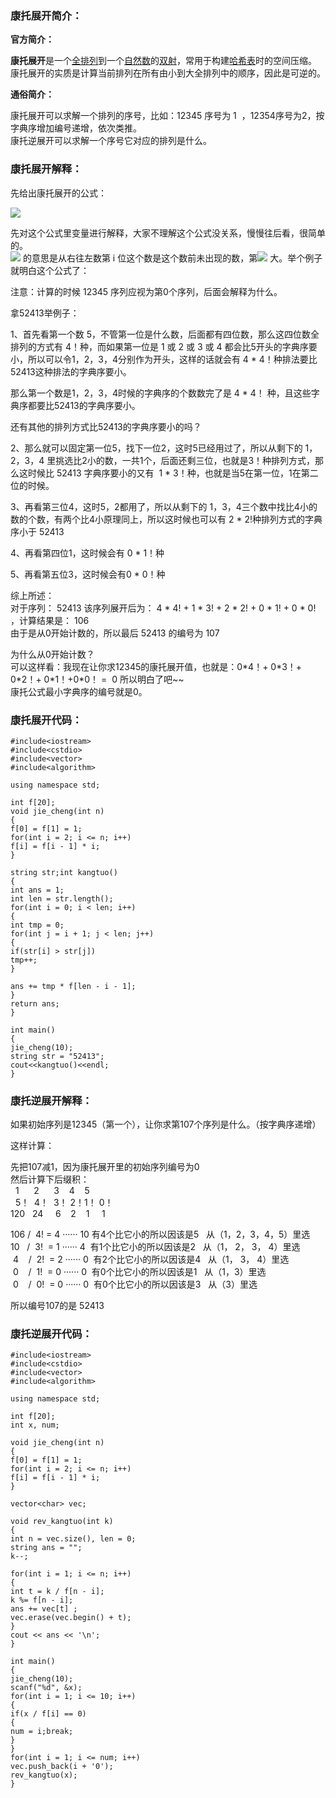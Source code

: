 ﻿### 康托展开简介：

**官方简介：**

**康托展开**是一个[全排列](https://so.csdn.net/so/search?q=%E5%85%A8%E6%8E%92%E5%88%97&spm=1001.2101.3001.7020)到一个[自然数](https://baike.baidu.com/item/%E8%87%AA%E7%84%B6%E6%95%B0 "自然数")的[双射](https://baike.baidu.com/item/%E5%8F%8C%E5%B0%84 "双射")，常用于构建[哈希表](https://baike.baidu.com/item/%E5%93%88%E5%B8%8C%E8%A1%A8 "哈希表")时的空间压缩。 康托展开的实质是计算当前排列在所有由小到大全排列中的顺序，因此是可逆的。

**通俗简介：**

康托展开可以求解一个排列的序号，比如：12345 序号为 1  ，12354序号为2，按字典序增加编号递增，依次类推。  
康托逆展开可以求解一个序号它对应的排列是什么。

### 康托展开解释：

先给出康托展开的公式：

![](https://img-blog.csdnimg.cn/20190219113343503.png)

先对这个公式里变量进行解释，大家不理解这个公式没关系，慢慢往后看，很简单的。  
![](https://imgconvert.csdnimg.cn/aHR0cHM6Ly9nc3MzLmJkc3RhdGljLmNvbS83UG8zZFNhZ194STRraEdrcG9XSzFIRjZoaHkvYmFpa2UvcyUzRDEyL3NpZ249N2NlMGY3ZmFkODA3MzVmYTk1ZjA0YWJiOWM1MTQ4ZmEvMGRmM2Q3Y2E3YmNiMGE0NjI1ZTdkZWQ4Njc2M2Y2MjQ2YTYwYWYwZS5qcGc?x-oss-process=image/format,png) 的意思是从右往左数第 i 位这个数是这个数前未出现的数，第![](https://imgconvert.csdnimg.cn/aHR0cHM6Ly9nc3MzLmJkc3RhdGljLmNvbS83UG8zZFNhZ194STRraEdrcG9XSzFIRjZoaHkvYmFpa2UvcyUzRDEyL3NpZ249N2NlMGY3ZmFkODA3MzVmYTk1ZjA0YWJiOWM1MTQ4ZmEvMGRmM2Q3Y2E3YmNiMGE0NjI1ZTdkZWQ4Njc2M2Y2MjQ2YTYwYWYwZS5qcGc?x-oss-process=image/format,png) 大。举个例子就明白这个公式了：

注意：计算的时候 12345 序列应视为第0个序列，后面会解释为什么。

拿52413举例子：

1、首先看第一个数 5，不管第一位是什么数，后面都有四位数，那么这四位数全排列的方式有 4！种，而如果第一位是 1 或 2 或 3 或 4 都会比5开头的字典序要小，所以可以令1，2，3，4分别作为开头，这样的话就会有 4 \* 4！种排法要比  52413这种排法的字典序要小。

那么第一个数是1，2，3，4时候的字典序的个数数完了是 4 \* 4！ 种，且这些字典序都要比52413的字典序要小。

还有其他的排列方式比52413的字典序要小的吗？

2、那么就可以固定第一位5，找下一位2，这时5已经用过了，所以从剩下的 1，2，3，4 里挑选比2小的数，一共1个，后面还剩三位，也就是3！种排列方式，那么这时候比 52413 字典序要小的又有  1 \* 3！种，也就是当5在第一位，1在第二位的时候。

3、再看第三位4，这时5，2都用了，所以从剩下的 1，3，4三个数中找比4小的数的个数，有两个比4小原理同上，所以这时候也可以有 2 \* 2!种排列方式的字典序小于 52413

4、再看第四位1，这时候会有 0 \* 1！种

5、再看第五位3，这时候会有0 \* 0！种

综上所述：  
对于序列： 52413 该序列展开后为： 4 \* 4! + 1 \* 3! + 2 \* 2! + 0 \* 1! + 0 \* 0! ，计算结果是： 106   
由于是从0开始计数的，所以最后 52413 的编号为 107

为什么从0开始计数？  
可以这样看：我现在让你求12345的康托展开值，也就是：0\*4！+ 0\*3！+ 0\*2！+ 0\*1！+0\*0！ =  0 所以明白了吧~~  
康托公式最小字典序的编号就是0。

### 康托展开代码：

```
#include<iostream>
#include<cstdio>
#include<vector>
#include<algorithm>

using namespace std;

int f[20];
void jie_cheng(int n)
{    
f[0] = f[1] = 1; 
for(int i = 2; i <= n; i++) 
f[i] = f[i - 1] * i;
}

string str;int kangtuo()
{
int ans = 1;  
int len = str.length();
for(int i = 0; i < len; i++)
{
int tmp = 0;
for(int j = i + 1; j < len; j++)
{
if(str[i] > str[j]) 
tmp++;        
}        

ans += tmp * f[len - i - 1];    
}
return ans;
}

int main()
{
jie_cheng(10);    
string str = "52413";    
cout<<kangtuo()<<endl;
}
```

### 康托逆展开解释：


如果初始序列是12345（第一个），让你求第107个序列是什么。（按字典序递增）

这样计算：

先把107减1，因为康托展开里的初始序列编号为0  
然后计算下后缀积：  
  1      2      3    4    5  
  5！  4！  3！ 2！1！ 0！  
120   24     6    2    1     1

106 /  4! = 4 ······ 10 有4个比它小的所以因该是5   从（1，2，3，4，5）里选  
10   /  3!  = 1 ······ 4  有1个比它小的所以因该是2   从（1， 2， 3， 4）里选  
 4    /  2!  = 2 ······ 0  有2个比它小的所以因该是4   从（1， 3， 4）里选  
 0    /  1!  = 0 ······ 0  有0个比它小的所以因该是1   从（1，3）里选  
 0    /  0!  = 0 ······ 0  有0个比它小的所以因该是3   从（3）里选

所以编号107的是 52413

### 康托逆展开代码：

```
#include<iostream>
#include<cstdio>
#include<vector>
#include<algorithm>

using namespace std;

int f[20];
int x, num;

void jie_cheng(int n)
{    
f[0] = f[1] = 1; 
for(int i = 2; i <= n; i++) 
f[i] = f[i - 1] * i;
}

vector<char> vec; 

void rev_kangtuo(int k) 
{
int n = vec.size(), len = 0;    
string ans = "";    
k--;

for(int i = 1; i <= n; i++)
{
int t = k / f[n - i];         
k %= f[n - i];                
ans += vec[t] ;         
vec.erase(vec.begin() + t);     
}    
cout << ans << '\n';
}

int main()
{
jie_cheng(10); 
scanf("%d", &x); 
for(int i = 1; i <= 10; i++)    
{
if(x / f[i] == 0)     
{    
num = i;break;    
}    
}
for(int i = 1; i <= num; i++) 
vec.push_back(i + '0'); 
rev_kangtuo(x);
}
```